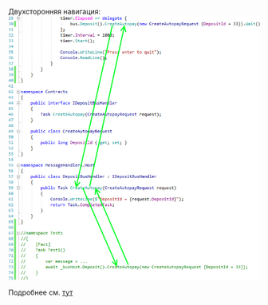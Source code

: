 ﻿Двухсторонняя навигация:  
![f1.png](Files/f1.png?raw=true)

Подробнее см.
[тут](TimePrinter/TimePrinter/Program.cs)
